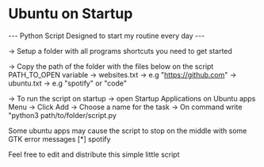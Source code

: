 # Ubuntu on Startup

--- Python Script Designed to start my routine every day ---

-> Setup a folder with all programs shortcuts you need to get started

-> Copy the path of the folder with the files below on the script PATH_TO_OPEN variable
    -> websites.txt -> e.g "https://github.com"
    -> ubuntu.txt -> e.g "spotify" or "code" 

-> To run the script on startup
    -> open Startup Applications on Ubuntu apps Menu
    -> Click Add
    -> Choose a name for the task
    -> On command write "python3 path/to/folder/script.py

Some ubuntu apps may cause the script to stop on the middle with some GTK error messages
    [*] spotify 

Feel free to edit and distribute this simple little script